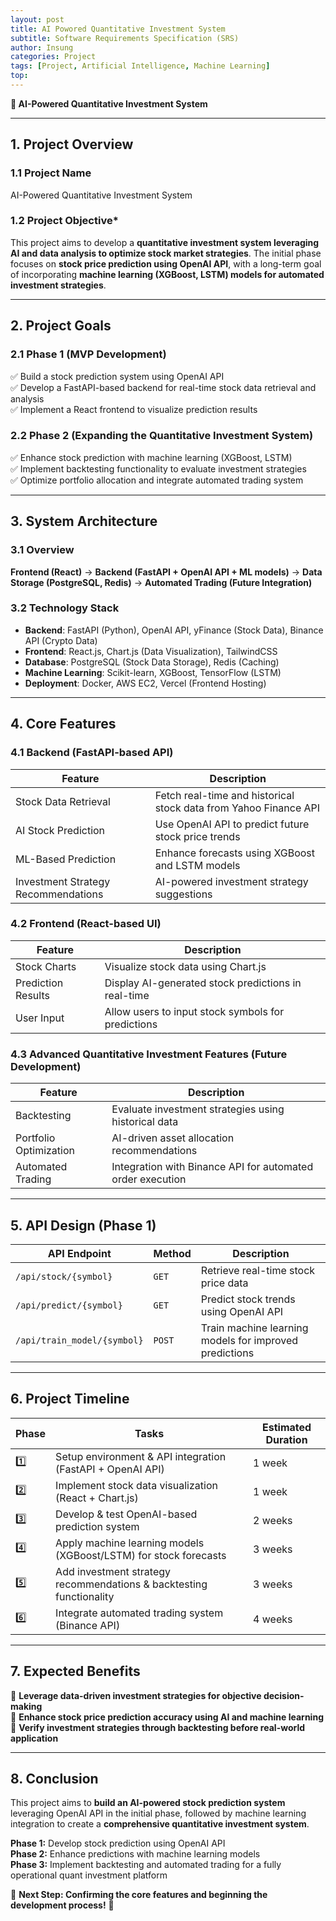 ```yaml
---
layout: post
title: AI Powored Quantitative Investment System
subtitle: Software Requirements Specification (SRS)
author: Insung
categories: Project
tags: [Project, Artificial Intelligence, Machine Learning]
top:
---
```


**📌 AI-Powered Quantitative Investment System**

---
## 1. Project Overview

### 1.1 Project Name
AI-Powered Quantitative Investment System

### 1.2 Project Objective*
This project aims to develop a **quantitative investment system leveraging AI and data analysis to optimize stock market strategies**. The initial phase focuses on **stock price prediction using OpenAI API**, with a long-term goal of incorporating **machine learning (XGBoost, LSTM) models for automated investment strategies**.

---

## **2. Project Goals**
### **2.1 Phase 1 (MVP Development)**  
✅ Build a stock prediction system using OpenAI API  
✅ Develop a FastAPI-based backend for real-time stock data retrieval and analysis  
✅ Implement a React frontend to visualize prediction results  

### **2.2 Phase 2 (Expanding the Quantitative Investment System)**  
✅ Enhance stock prediction with machine learning (XGBoost, LSTM)  
✅ Implement backtesting functionality to evaluate investment strategies  
✅ Optimize portfolio allocation and integrate automated trading system  

---

## **3. System Architecture**
### **3.1 Overview**
**Frontend (React)** → **Backend (FastAPI + OpenAI API + ML models)** → **Data Storage (PostgreSQL, Redis)** → **Automated Trading (Future Integration)**

### **3.2 Technology Stack**
- **Backend**: FastAPI (Python), OpenAI API, yFinance (Stock Data), Binance API (Crypto Data)
- **Frontend**: React.js, Chart.js (Data Visualization), TailwindCSS
- **Database**: PostgreSQL (Stock Data Storage), Redis (Caching)
- **Machine Learning**: Scikit-learn, XGBoost, TensorFlow (LSTM)
- **Deployment**: Docker, AWS EC2, Vercel (Frontend Hosting)

---

## **4. Core Features**
### **4.1 Backend (FastAPI-based API)**

| Feature | Description |
|------|------|
| Stock Data Retrieval | Fetch real-time and historical stock data from Yahoo Finance API |
| AI Stock Prediction | Use OpenAI API to predict future stock price trends |
| ML-Based Prediction | Enhance forecasts using XGBoost and LSTM models |
| Investment Strategy Recommendations | AI-powered investment strategy suggestions |

### **4.2 Frontend (React-based UI)**

| Feature | Description |
|------|------|
| Stock Charts | Visualize stock data using Chart.js |
| Prediction Results | Display AI-generated stock predictions in real-time |
| User Input | Allow users to input stock symbols for predictions |

### **4.3 Advanced Quantitative Investment Features (Future Development)**

| Feature | Description |
|------|------|
| Backtesting | Evaluate investment strategies using historical data |
| Portfolio Optimization | AI-driven asset allocation recommendations |
| Automated Trading | Integration with Binance API for automated order execution |

---

## **5. API Design (Phase 1)**

| API Endpoint | Method | Description |
|-------------|--------|------|
| `/api/stock/{symbol}` | `GET` | Retrieve real-time stock price data |
| `/api/predict/{symbol}` | `GET` | Predict stock trends using OpenAI API |
| `/api/train_model/{symbol}` | `POST` | Train machine learning models for improved predictions |

---

## **6. Project Timeline**

| Phase | Tasks | Estimated Duration |
|------|-----------|-----------|
| 1️⃣ | Setup environment & API integration (FastAPI + OpenAI API) | 1 week |
| 2️⃣ | Implement stock data visualization (React + Chart.js) | 1 week |
| 3️⃣ | Develop & test OpenAI-based prediction system | 2 weeks |
| 4️⃣ | Apply machine learning models (XGBoost/LSTM) for stock forecasts | 3 weeks |
| 5️⃣ | Add investment strategy recommendations & backtesting functionality | 3 weeks |
| 6️⃣ | Integrate automated trading system (Binance API) | 4 weeks |

---

## **7. Expected Benefits**
🔹 **Leverage data-driven investment strategies for objective decision-making**  
🔹 **Enhance stock price prediction accuracy using AI and machine learning**  
🔹 **Verify investment strategies through backtesting before real-world application**  

---

## **8. Conclusion**
This project aims to **build an AI-powered stock prediction system** leveraging OpenAI API in the initial phase, followed by machine learning integration to create a **comprehensive quantitative investment system**.

**Phase 1:** Develop stock prediction using OpenAI API  
**Phase 2:** Enhance predictions with machine learning models  
**Phase 3:** Implement backtesting and automated trading for a fully operational quant investment platform  

📢 **Next Step: Confirming the core features and beginning the development process!** 🚀

